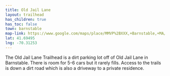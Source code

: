 ```yaml
---
title: Old Jail Lane
layout: trailhead
has_children: true
has_toc: false
town: barnstable
map-link: https://www.google.com/maps/place/MMVP%2BXXX,+Barnstable,+MA/
lat: 41.69495
lng: -70.31253
---
```

The Old Jail Lane Trailhead is a dirt parking lot off of Old Jail Lane in Barnstable. There is room for 5-6 cars but it rarely fills. Access to the trails is down a dirt road which is also a driveway to a private residence.